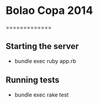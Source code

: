
# Bolao Copa 2014
=============

## Starting the server
- bundle exec ruby app.rb

## Running tests
- bundle exec rake test